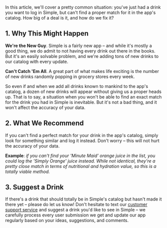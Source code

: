 In this article, we'll cover a pretty common situation: you've just had a drink you want to log in Simple, but can't find a proper match for it in the app's catalog. How big of a deal is it, and how do we fix it?

## 1. Why This Might Happen

**We're the New Guy**.
Simple is a fairly new app – and while it's mostly a good thing, we do admit to not having every drink out there in the books. But it's an easily solvable problem, and we're adding tons of new drinks to our catalog with every update.

**Can't Catch 'Em All**.
A great part of what makes life exciting is the number of new drinks randomly popping in grocery stores every week.

So even if and when we add all drinks known to mankind to the app's catalog, a dozen of new drinks will appear without giving us a proper heads up. That is to say, a situation when you won't be able to find an exact match for the drink you had in Simple is inevitable. But it's not a bad thing, and it won't affect the accuracy of your data.

## 2. What We Recommend

If you can't find a perfect match for your drink in the app's catalog, simply look for something similar and log it instead. Don't worry – this will not hurt the accuracy of your data.

**Example**: *if you can't find your 'Minute Maid’ orange juice in the list, you could log the 'Simply Orange' juice instead. While not identical, they're a pretty close match in terms of nutritional and hydration value, so this is a totally viable method.*

## 3. Suggest a Drink

If there's a drink that should totally be in Simple's catalog but hasn't made it there yet – please do let us know! Don't hesitate to text our [customer support service](mailto:care@simple.life) and suggest a drink you'd like to see in Simple – we carefully process every user submission we get and update our app regularly based on your ideas, suggestions, and comments.

